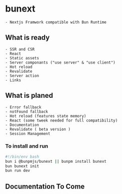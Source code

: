 # bunext

    - Nextjs Framwork compatible with Bun Runtime

## What is ready

    - SSR and CSR
    - React
    - Static assets
    - Server componants ("use server" & "use client")
    - Hot reload
    - Revalidate
    - Server action
    - Links

## What is planed

    - Error fallback
    - notFound fallback
    - Hot reload (features state memory)
    - React (some tweek needed for full compatibility)
    - Documentation
    - Revalidate ( beta version )
    - Session Management

### To install and run

```Bash
#!/bin/env bash
bun i @bunpmjs/bunext || bunpm install bunext
bun bunext init
bun run dev
```

## Documentation To Come
